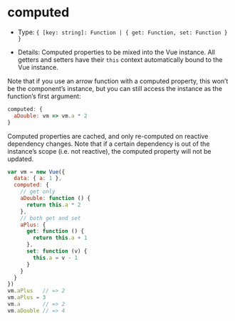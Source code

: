 # computed

* Type:
    `{ [key: string]: Function | { get: Function, set: Function } }`

* Details:
Computed properties to be mixed into the Vue instance. All getters and setters have their `this` context automatically bound to the Vue instance.

Note that if you use an arrow function with a computed property, this won’t be the component’s instance, but you can still access the instance as the function’s first argument:

```js
computed: {
  aDouble: vm => vm.a * 2
}
```

Computed properties are cached, and only re-computed on reactive dependency changes. Note that if a certain dependency is out of the instance’s scope (i.e. not reactive), the computed property will not be updated.

```js
var vm = new Vue({
  data: { a: 1 },
  computed: {
    // get only
    aDouble: function () {
      return this.a * 2
    },
    // both get and set
    aPlus: {
      get: function () {
        return this.a + 1
      },
      set: function (v) {
        this.a = v - 1
      }
    }
  }
})
vm.aPlus   // => 2
vm.aPlus = 3
vm.a       // => 2
vm.aDouble // => 4
```

